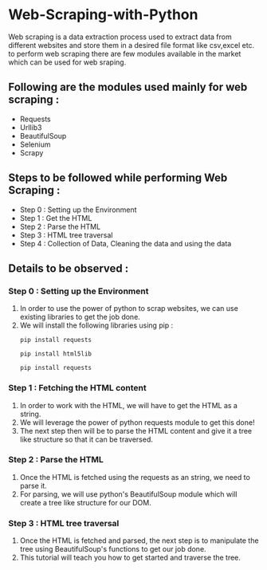 # Web-Scraping-with-Python
Web scraping is a data extraction process used to extract data from different websites and store them in a desired file format like csv,excel etc. 
to perform web scraping there are few modules available in the market which can be used for web sraping. 

## Following are the modules used mainly for web scraping : 
* Requests
* Urllib3
* BeautifulSoup
* Selenium
* Scrapy

## Steps to be followed while performing Web Scraping : 

* Step 0 : Setting up the Environment
* Step 1 : Get the HTML
* Step 2 : Parse the HTML
* Step 3 : HTML tree traversal
* Step 4 : Collection of Data, Cleaning the data and using the data

## Details to be observed : 

### Step 0 : Setting up the Environment 
<ol>
  <li> In order to use the power of python to scrap websites, we can use existing libraries to get the job done.
  <li> We will install the following libraries using pip :

``` 
pip install requests
```

```
pip install html5lib
``` 

``` 
pip install requests
```

    
</ol>


### Step 1 : Fetching the HTML content
<ol>
  <li> In order to work with the HTML, we will have to get the HTML as a string.
  <li> We will leverage the power of python requests module to get this done!
  <li> The next step then will be to parse the HTML content and give it a tree like structure so that it can be traversed.
</ol>

### Step 2 : Parse the HTML
<ol> 
  <li> Once the HTML is fetched using the requests as an string, we need to parse it.
  <li> For parsing, we will use python's BeautifulSoup module which will create a tree like structure for our DOM.
</ol>

### Step 3 : HTML tree traversal 
<ol> 
  <li> Once the HTML is fetched and parsed, the next step is to manipulate the tree using BeautifulSoup's functions to get our job done.
  <li> This tutorial will teach you how to get started and traverse the tree.
</ol>
